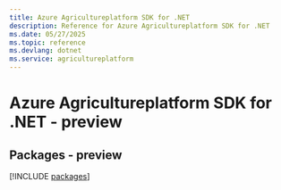 ```yaml
---
title: Azure Agricultureplatform SDK for .NET
description: Reference for Azure Agricultureplatform SDK for .NET
ms.date: 05/27/2025
ms.topic: reference
ms.devlang: dotnet
ms.service: agricultureplatform
---
```

# Azure Agricultureplatform SDK for .NET - preview
## Packages - preview
[!INCLUDE [packages](agricultureplatform-index.md)]